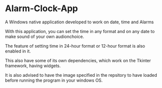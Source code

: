 # Alarm-Clock-App
A Windows native application developed to work on date, time and Alarms

With this application, you can set the time in any format and on any date to make sound of your own audionchoice.

The feature of setting time in 24-hour format or 12-hour format is also enabled in it.

This also have some of its own dependencies, which work on the Tkinter framework, having widgets.

It is also advised to have the image specified in the repsitory to have loaded before running the program in your windows OS.
